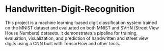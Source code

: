 # Handwritten-Digit-Recognition
This project is a machine learning-based digit classification system trained on the MNIST dataset and evaluated on both MNIST and SVHN (Street View House Numbers) datasets. It demonstrates a pipeline for training, evaluation, visualization, and prediction of handwritten and street view digits using a CNN built with TensorFlow and other tools.
